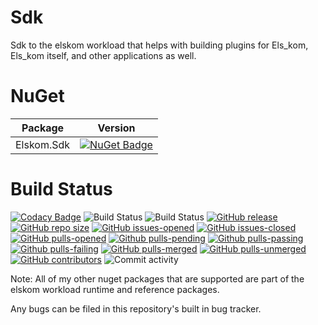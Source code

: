 # Sdk
Sdk to the elskom workload that helps with building plugins for Els_kom, Els_kom itself, and other applications as well.

# NuGet

| Package | Version |
|:-------:|:-------:|
| Elskom.Sdk | [![NuGet Badge](https://buildstats.info/nuget/Elskom.Sdk?includePreReleases=true)](https://www.nuget.org/packages/Elskom.Sdk/) |

# Build Status

[![Codacy Badge](https://api.codacy.com/project/badge/Grade/602ea77e56864263b58c05c7beaadf5f)](https://app.codacy.com/gh/Elskom/Sdk?utm_source=github.com&utm_medium=referral&utm_content=Elskom/Sdk&utm_campaign=Badge_Grade_Settings)
![Build Status](https://github.com/Elskom/Sdk/workflows/.NET%20Core%20%28build%29/badge.svg)
![Build Status](https://github.com/Elskom/Sdk/workflows/.NET%20Core%20%28build%20%26%20publish%20release%29/badge.svg)
[![GitHub release](https://img.shields.io/github/release/Elskom/Sdk.svg)](https://GitHub.com/Elskom/Sdk/releases/)
[![GitHub repo size](https://img.shields.io/github/repo-size/Elskom/Sdk)](https://github.com/Elskom/Sdk)
[![GitHub issues-opened](https://img.shields.io/github/issues/Elskom/Sdk.svg)](https://GitHub.com/Elskom/Sdk/issues?q=is%3Aissue+is%3Aopened)
[![GitHub issues-closed](https://img.shields.io/github/issues-closed/Elskom/Sdk.svg)](https://GitHub.com/Elskom/Sdk/issues?q=is%3Aissue+is%3Aclosed)
[![GitHub pulls-opened](https://img.shields.io/github/issues-pr/Elskom/Sdk.svg)](https://github.com/Elskom/Sdk/pulls?q=is%3Aopen+is%3Apr)
[![Github pulls-pending](https://img.shields.io/github/issues-search/Elskom/Sdk?label=pending%20pull%20requests&query=is%3Aopen+status%3Apending+is%3apr&color=lightgray)](https://github.com/Elskom/Sdk/pulls?q=is%3Aopen+status%3Apending+is%3Apr)
[![Github pulls-passing](https://img.shields.io/github/issues-search/Elskom/Sdk?label=passing%20pull%20requests&query=is%3Aopen+status%3Asuccess+is%3Apr&color=limegreen)](https://github.com/Elskom/Sdk/pulls?q=is%3Aopen+status%3Asuccess+is%3Apr)
[![Github pulls-failing](https://img.shields.io/github/issues-search/Elskom/Sdk?label=failing%20pull%20requests&query=is%3Aopen+status%3Afailure+is%3Apr&color=red)](https://github.com/Elskom/Sdk/pulls?q=is%3Aopen+status%3Afailure+is%3Apr)
[![GitHub pulls-merged](https://img.shields.io/github/issues-search/Elskom/Sdk?label=merged%20pull%20requests&query=is%3Apr%20is%3Aclosed%20is%3Amerged&color=darkviolet)](https://github.com/Elskom/Sdk/pulls?q=is%3Apr+is%3Aclosed+is%3Amerged)
[![GitHub pulls-unmerged](https://img.shields.io/github/issues-search/Elskom/Sdk?label=unmerged%20pull%20requests&query=is%3Apr%20is%3Aclosed%20is%3Aunmerged&color=red)](https://github.com/Elskom/Sdk/pulls?q=is%3Apr+is%3Aclosed+is%3Aunmerged)
[![GitHub contributors](https://img.shields.io/github/contributors/Elskom/Sdk.svg)](https://GitHub.com/Elskom/Sdk/graphs/contributors/)
![Commit activity](https://img.shields.io/github/commit-activity/y/Elskom/Sdk)

Note: All of my other nuget packages that are supported are part of the elskom workload runtime and reference packages.

Any bugs can be filed in this repository's built in bug tracker.

